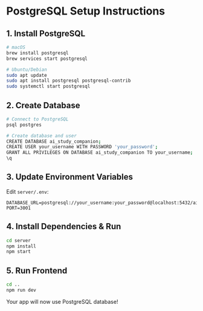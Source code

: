 # PostgreSQL Setup Instructions

## 1. Install PostgreSQL
```bash
# macOS
brew install postgresql
brew services start postgresql

# Ubuntu/Debian
sudo apt update
sudo apt install postgresql postgresql-contrib
sudo systemctl start postgresql
```

## 2. Create Database
```bash
# Connect to PostgreSQL
psql postgres

# Create database and user
CREATE DATABASE ai_study_companion;
CREATE USER your_username WITH PASSWORD 'your_password';
GRANT ALL PRIVILEGES ON DATABASE ai_study_companion TO your_username;
\q
```

## 3. Update Environment Variables
Edit `server/.env`:
```
DATABASE_URL=postgresql://your_username:your_password@localhost:5432/ai_study_companion
PORT=3001
```

## 4. Install Dependencies & Run
```bash
cd server
npm install
npm start
```

## 5. Run Frontend
```bash
cd ..
npm run dev
```

Your app will now use PostgreSQL database!